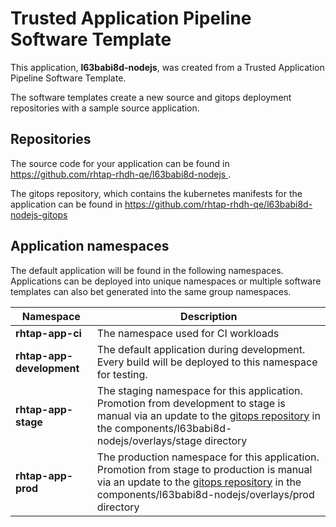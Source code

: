 # Trusted Application Pipeline Software Template

This application, **l63babi8d-nodejs**, was created from a Trusted Application Pipeline Software Template.

The software templates create a new source and gitops deployment repositories with a sample source application. 

## Repositories

The source code for your application can be found in [https://github.com/rhtap-rhdh-qe/l63babi8d-nodejs ](https://github.com/rhtap-rhdh-qe/l63babi8d-nodejs ).
 
The gitops repository, which contains the kubernetes manifests for the application can be found in 
[https://github.com/rhtap-rhdh-qe/l63babi8d-nodejs-gitops ](https://github.com/rhtap-rhdh-qe/l63babi8d-nodejs-gitops ) 

## Application namespaces 

The default application will be found in the following namespaces. Applications can be deployed into unique namespaces or multiple software templates can also bet generated into the same group namespaces.  

|  Namespace   |  Description   |  
| -------- | -------- |
| **rhtap-app-ci** | The namespace used for CI workloads |
| **rhtap-app-development** | The default application during development. Every build will be deployed to this namespace for testing. |
| **rhtap-app-stage** | The staging namespace for this application. Promotion from development to stage is manual via an update to the [gitops repository](https://github.com/rhtap-rhdh-qe/l63babi8d-nodejs-gitops ) in the components/l63babi8d-nodejs/overlays/stage directory |
| **rhtap-app-prod** | The production namespace for this application. Promotion from stage to production is manual via an update to the [gitops repository](https://github.com/rhtap-rhdh-qe/l63babi8d-nodejs-gitops ) in the components/l63babi8d-nodejs/overlays/prod directory |